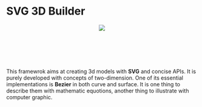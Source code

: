 # SVG 3D Builder

<div align=center style="height: 100px">
    <img  src="https://raw.githubusercontent.com/captainwz/svg-3d-builder/master/demo.gif" />
</div>

This framewrok aims at creating 3d models with **SVG** and concise APIs. It is purely developed with concepts of two-dimension.
One of its essential implementations is **Bezier** in both curve and surface. 
It is one thing to describe them with mathematic equotions, another thing to illustrate with computer graphic.
